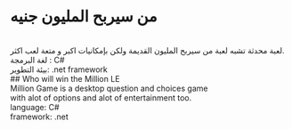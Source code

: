 # من سيربح المليون جنيه
<br>
لعبة محدثة تشبه لعبة من سيربح المليون القديمة ولكن بإمكانيات اكبر و متعة لعب اكثر.
<br>
لغة البرمجة : C#
<br>
بيئة التطوير: .net framework
<br>
## Who will win the Million LE
<br>
Million Game is a desktop question and choices game 
<br>
with alot of options and alot of entertainment too.
<br>
language: C#
<br>
framework: .net
